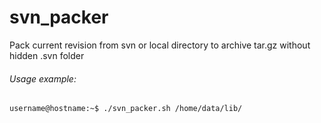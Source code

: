 # svn_packer
Pack current revision from svn or local directory to archive tar.gz without hidden .svn folder

###### Usage example:
```
username@hostname:~$ ./svn_packer.sh /home/data/lib/
```
